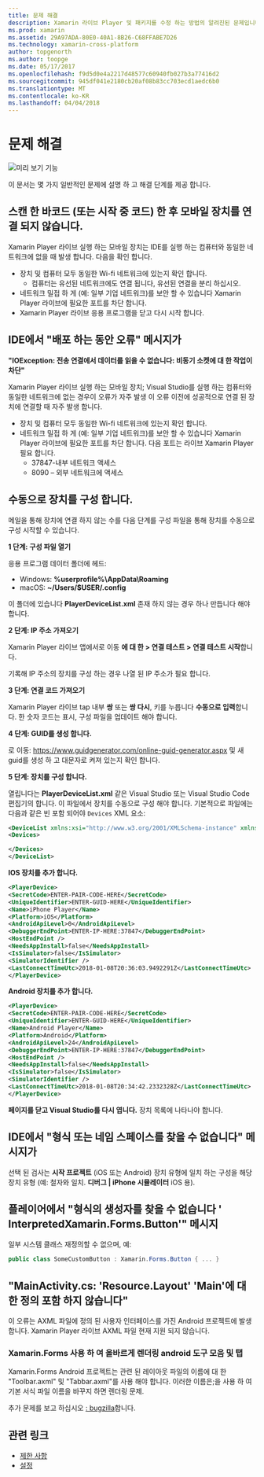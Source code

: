 ```yaml
---
title: 문제 해결
description: Xamarin 라이브 Player 및 패키지를 수정 하는 방법의 알려진된 문제입니다.
ms.prod: xamarin
ms.assetid: 29A97ADA-80E0-40A1-8B26-C68FFABE7D26
ms.technology: xamarin-cross-platform
author: topgenorth
ms.author: toopge
ms.date: 05/17/2017
ms.openlocfilehash: f9d5d0e4a2217d48577c60940fb027b3a77416d2
ms.sourcegitcommit: 945df041e2180cb20af08b83cc703ecd1aedc6b0
ms.translationtype: MT
ms.contentlocale: ko-KR
ms.lasthandoff: 04/04/2018
---
```

# <a name="troubleshooting"></a>문제 해결

![미리 보기 기능](~/media/shared/preview.png)

이 문서는 몇 가지 일반적인 문제에 설명 하 고 해결 단계를 제공 합니다.


## <a name="mobile-device-does-not-connect-after-scanning-barcode-or-entering-code"></a>스캔 한 바코드 (또는 시작 중 코드) 한 후 모바일 장치를 연결 되지 않습니다.

Xamarin Player 라이브 실행 하는 모바일 장치는 IDE를 실행 하는 컴퓨터와 동일한 네트워크에 없을 때 발생 합니다. 다음을 확인 합니다.

- 장치 및 컴퓨터 모두 동일한 Wi-fi 네트워크에 있는지 확인 합니다.
  - 컴퓨터는 유선된 네트워크에도 연결 됩니다, 유선된 연결을 분리 하십시오.
- 네트워크 밀접 하 게 (예: 일부 기업 네트워크)를 보안 할 수 있습니다 Xamarin Player 라이브에 필요한 포트를 차단 합니다.
- Xamarin Player 라이브 응용 프로그램을 닫고 다시 시작 합니다.


## <a name="error-while-trying-to-deploy-message-in-ide"></a>IDE에서 "배포 하는 동안 오류" 메시지가

**"IOException: 전송 연결에서 데이터를 읽을 수 없습니다: 비동기 소켓에 대 한 작업이 차단"**

Xamarin Player 라이브 실행 하는 모바일 장치; Visual Studio를 실행 하는 컴퓨터와 동일한 네트워크에 없는 경우이 오류가 자주 발생 이 오류 이전에 성공적으로 연결 된 장치에 연결할 때 자주 발생 합니다.

* 장치 및 컴퓨터 모두 동일한 Wi-fi 네트워크에 있는지 확인 합니다.
* 네트워크 밀접 하 게 (예: 일부 기업 네트워크)를 보안 할 수 있습니다 Xamarin Player 라이브에 필요한 포트를 차단 합니다. 다음 포트는 라이브 Xamarin Player 필요 합니다.
  * 37847-내부 네트워크 액세스 
  * 8090 – 외부 네트워크에 액세스

## <a name="manually-configure-device"></a>수동으로 장치를 구성 합니다.

메일을 통해 장치에 연결 하지 않는 수를 다음 단계를 구성 파일을 통해 장치를 수동으로 구성 시작할 수 있습니다.

**1 단계: 구성 파일 열기**

응용 프로그램 데이터 폴더에 헤드:

* Windows: **%userprofile%\AppData\Roaming**
* macOS: **~/Users/$USER/.config**

이 폴더에 있습니다 **PlayerDeviceList.xml** 존재 하지 않는 경우 하나 만듭니다 해야 합니다.

**2 단계: IP 주소 가져오기**

Xamarin Player 라이브 앱에서로 이동 **에 대 한 > 연결 테스트 > 연결 테스트 시작**합니다.

기록해 IP 주소의 장치를 구성 하는 경우 나열 된 IP 주소가 필요 합니다.

**3 단계: 연결 코드 가져오기**

Xamarin Player 라이브 tap 내부 **쌍** 또는 **쌍 다시**, 키를 누릅니다 **수동으로 입력**합니다. 한 숫자 코드는 표시, 구성 파일을 업데이트 해야 합니다.

**4 단계: GUID를 생성 합니다.**

로 이동: https://www.guidgenerator.com/online-guid-generator.aspx 및 새 guid를 생성 하 고 대문자로 켜져 있는지 확인 합니다.


**5 단계: 장치를 구성 합니다.**

열립니다는 **PlayerDeviceList.xml** 같은 Visual Studio 또는 Visual Studio Code 편집기의 합니다. 이 파일에서 장치를 수동으로 구성 해야 합니다. 기본적으로 파일에는 다음과 같은 빈 포함 되어야 `Devices` XML 요소:

```xml
<DeviceList xmlns:xsi="http://www.w3.org/2001/XMLSchema-instance" xmlns:xsd="http://www.w3.org/2001/XMLSchema">
<Devices>

</Devices>
</DeviceList>
```

**IOS 장치를 추가 합니다.**

```xml
<PlayerDevice>
<SecretCode>ENTER-PAIR-CODE-HERE</SecretCode>
<UniqueIdentifier>ENTER-GUID-HERE</UniqueIdentifier>
<Name>iPhone Player</Name>
<Platform>iOS</Platform>
<AndroidApiLevel>0</AndroidApiLevel>
<DebuggerEndPoint>ENTER-IP-HERE:37847</DebuggerEndPoint>
<HostEndPoint />
<NeedsAppInstall>false</NeedsAppInstall>
<IsSimulator>false</IsSimulator>
<SimulatorIdentifier />
<LastConnectTimeUtc>2018-01-08T20:36:03.9492291Z</LastConnectTimeUtc>
</PlayerDevice>
```


**Android 장치를 추가 합니다.**

```xml
<PlayerDevice>
<SecretCode>ENTER-PAIR-CODE-HERE</SecretCode>
<UniqueIdentifier>ENTER-GUID-HERE</UniqueIdentifier>
<Name>Android Player</Name>
<Platform>Android</Platform>
<AndroidApiLevel>24</AndroidApiLevel>
<DebuggerEndPoint>ENTER-IP-HERE:37847</DebuggerEndPoint>
<HostEndPoint />
<NeedsAppInstall>false</NeedsAppInstall>
<IsSimulator>false</IsSimulator>
<SimulatorIdentifier />
<LastConnectTimeUtc>2018-01-08T20:34:42.2332328Z</LastConnectTimeUtc>
</PlayerDevice>
```

**페이지를 닫고 Visual Studio를 다시 엽니다.** 장치 목록에 나타나야 합니다.


## <a name="type-or-namespace-cannot-be-found-message-in-ide"></a>IDE에서 "형식 또는 네임 스페이스를 찾을 수 없습니다" 메시지가

선택 된 검사는 **시작 프로젝트** (iOS 또는 Android) 장치 유형에 일치 하는 구성을 해당 장치 유형 (예: 철자와 일치. **디버그 | iPhone 시뮬레이터** iOS 용).

## <a name="constructor-on-type-interpretedxamarinformsbutton-not-found-message-in-player"></a>플레이어에서 "형식의 생성자를 찾을 수 없습니다 ' InterpretedXamarin.Forms.Button'" 메시지

일부 시스템 클래스 재정의할 수 없으며, 예:

```csharp
public class SomeCustomButton : Xamarin.Forms.Button { ... }
```

## <a name="mainactivitycs-resourcelayout-does-not-contain-a-definition-for-main"></a>"MainActivity.cs: 'Resource.Layout' 'Main'에 대 한 정의 포함 하지 않습니다"

이 오류는 AXML 파일에 정의 된 사용자 인터페이스를 가진 Android 프로젝트에 발생 합니다.
Xamarin Player 라이브 AXML 파일 현재 지원 되지 않습니다.

### <a name="android-toolbar-and-tabs-render-incorrectly-using-xamarinforms"></a>Xamarin.Forms 사용 하 여 올바르게 렌더링 android 도구 모음 및 탭

Xamarin.Forms Android 프로젝트는 관련 된 레이아웃 파일의 이름에 대 한 "Toolbar.axml" 및 "Tabbar.axml"를 사용 해야 합니다. 이러한 이름은;을 사용 하 여 기본 서식 파일 이름을 바꾸지 하면 렌더링 문제.


추가 문제를 보고 하십시오 [: bugzilla](https://aka.ms/live-player-report-issue)합니다.


## <a name="related-links"></a>관련 링크

- [제한 사항](~/tools/live-player/limitations.md)
- [설정](~/tools/live-player/install.md)
